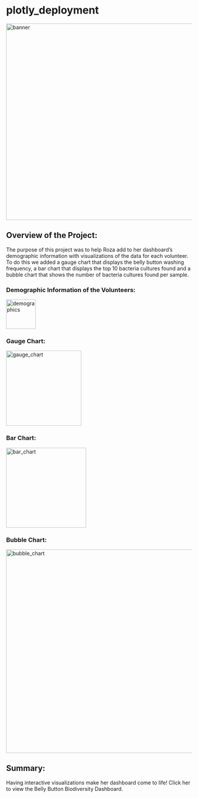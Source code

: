 # plotly_deployment

<img width="534" alt="banner" src="https://user-images.githubusercontent.com/106631875/206319434-38b20ef6-8cab-4a8a-aa95-f05cb9b50e59.png">

## Overview of the Project: 

The purpose of this project was to help Roza add to her dashboard’s demographic information with visualizations of the data for each volunteer. To do this we added a gauge chart that displays the belly button washing frequency, a bar chart that displays the top 10 bacteria cultures found and a bubble chart that shows the number of bacteria cultures found per sample.

### Demographic Information of the Volunteers:

<img width="80" alt="demographics" src="https://user-images.githubusercontent.com/106631875/206319457-90107a02-d2a4-45f1-b0a2-6411247c53c3.png">

### Gauge Chart:

<img width="204" alt="gauge_chart" src="https://user-images.githubusercontent.com/106631875/206319475-d792f938-4633-448c-b85e-fc4f785abb5b.png">

### Bar Chart:

<img width="217" alt="bar_chart" src="https://user-images.githubusercontent.com/106631875/206319491-b53303fd-ffcd-40a5-943c-77c7bf78e3d3.png">

### Bubble Chart:

<img width="553" alt="bubble_chart" src="https://user-images.githubusercontent.com/106631875/206319506-5d920a94-27e4-4a93-8e3c-6e224c7ffed7.png">

## Summary: 

Having interactive visualizations make her dashboard come to life!
Click her to view the Belly Button Biodiversity Dashboard.
